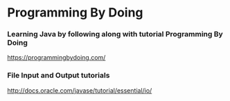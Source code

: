# Programming By Doing

### Learning Java by following along with tutorial Programming By Doing 
https://programmingbydoing.com/

### File Input and Output tutorials
http://docs.oracle.com/javase/tutorial/essential/io/

